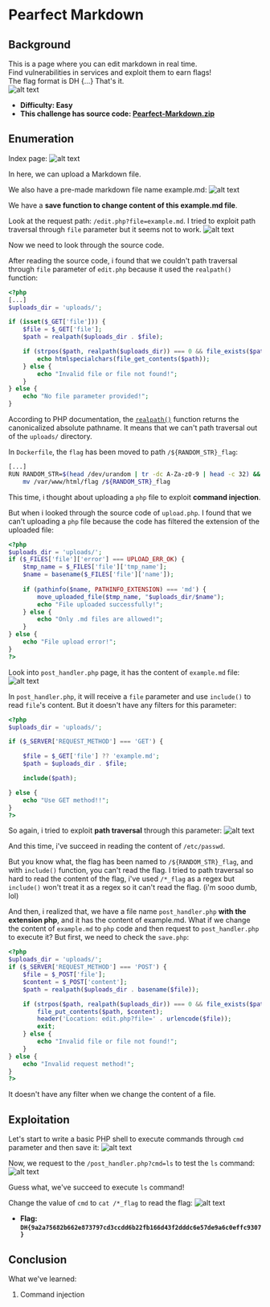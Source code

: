 # Pearfect Markdown

## Background

This is a page where you can edit markdown in real time.<br>
Find vulnerabilities in services and exploit them to earn flags!<br>
The flag format is DH {...} That's it.<br>
![alt text](https://github.com/vodanh1903/CTF-Writeups/blob/main/Dreamhack-CTF-Season-7-Round-3/images/image.png)

- **Difficulty: Easy**
- **This challenge has source code: [Pearfect-Markdown.zip](https://github.com/vodanh1903/CTF-Writeups/blob/main/Dreamhack-CTF-Season-7-Round-3/Web/Pearfect-Markdown/Pearfect-Markdown.zip)**

## Enumeration

Index page:
![alt text](https://github.com/vodanh1903/CTF-Writeups/blob/main/Dreamhack-CTF-Season-7-Round-3/images/image%201.png)

In here, we can upload a Markdown file.

We also have a pre-made markdown file name example.md:
![alt text](https://github.com/vodanh1903/CTF-Writeups/blob/main/Dreamhack-CTF-Season-7-Round-3/images/image%202.png)

We have a **save function to change content of this example.md file**.

Look at the request path: `/edit.php?file=example.md`. I tried to exploit path traversal through `file` parameter but it seems not to work.
![alt text](https://github.com/vodanh1903/CTF-Writeups/blob/main/Dreamhack-CTF-Season-7-Round-3/images/image%203.png)

Now we need to look through the source code.

After reading the source code, i found that we couldn't path traversal through `file` parameter of `edit.php` because it used the `realpath()` function:

```php
<?php
[...]
$uploads_dir = 'uploads/';

if (isset($_GET['file'])) {
    $file = $_GET['file'];
    $path = realpath($uploads_dir . $file);

    if (strpos($path, realpath($uploads_dir)) === 0 && file_exists($path)) {
        echo htmlspecialchars(file_get_contents($path));
    } else {
        echo "Invalid file or file not found!";
    }
} else {
    echo "No file parameter provided!";
}
```

According to PHP documentation, the [`realpath()`](https://www.php.net/manual/en/function.realpath.php) function returns the canonicalized absolute pathname. It means that we can't path traversal out of the `uploads/` directory.

In `Dockerfile`, the `flag` has been moved to path `/${RANDOM_STR}_flag`:

```bash
[...]
RUN RANDOM_STR=$(head /dev/urandom | tr -dc A-Za-z0-9 | head -c 32) && \
    mv /var/www/html/flag /${RANDOM_STR}_flag
```

This time, i thought about uploading a `php` file to exploit **command injection**.

But when i looked through the source code of `upload.php`. I found that we can't uploading a `php` file because the code has filtered the extension of the uploaded file:

```php
<?php
$uploads_dir = 'uploads/';
if ($_FILES['file']['error'] === UPLOAD_ERR_OK) {
    $tmp_name = $_FILES['file']['tmp_name'];
    $name = basename($_FILES['file']['name']);
    
    if (pathinfo($name, PATHINFO_EXTENSION) === 'md') {
        move_uploaded_file($tmp_name, "$uploads_dir/$name");
        echo "File uploaded successfully!";
    } else {
        echo "Only .md files are allowed!";
    }
} else {
    echo "File upload error!";
}
?>
```

Look into `post_handler.php` page, it has the content of `example.md` file:
![alt text](https://github.com/vodanh1903/CTF-Writeups/blob/main/Dreamhack-CTF-Season-7-Round-3/images/image%204.png)

In `post_handler.php`, it will receive a `file` parameter and use `include()` to read `file`'s content. But it doesn't have any filters for this parameter:

```php
<?php
$uploads_dir = 'uploads/';

if ($_SERVER['REQUEST_METHOD'] === 'GET') {

    $file = $_GET['file'] ?? 'example.md';
    $path = $uploads_dir . $file; 

    include($path);

} else {
    echo "Use GET method!!";
}
?>
```

So again, i tried to exploit **path traversal** through this parameter:
![alt text](https://github.com/vodanh1903/CTF-Writeups/blob/main/Dreamhack-CTF-Season-7-Round-3/images/image%205.png)

And this time, i've succeed in reading the content of `/etc/passwd`.

But you know what, the flag has been named to `/${RANDOM_STR}_flag`, and with `include()` function, you can't read the flag. I tried to path traversal so hard to read the content of the flag, i've used `/*_flag` as a regex but `include()` won't treat it as a regex so it can't read the flag. (i'm sooo dumb, lol)

And then, i realized that, we have a file name `post_handler.php` **with the extension php**, and it has the content of example.md. What if we change the content of `example.md` to `php` code and then request to `post_handler.php` to execute it? But first, we need to check the `save.php`:

```php
<?php
$uploads_dir = 'uploads/';
if ($_SERVER['REQUEST_METHOD'] === 'POST') {
    $file = $_POST['file'];
    $content = $_POST['content'];
    $path = realpath($uploads_dir . basename($file));

    if (strpos($path, realpath($uploads_dir)) === 0 && file_exists($path)) {
        file_put_contents($path, $content);
        header('Location: edit.php?file=' . urlencode($file));
        exit;
    } else {
        echo "Invalid file or file not found!";
    }
} else {
    echo "Invalid request method!";
}
?>
```

It doesn't have any filter when we change the content of a file.

## Exploitation

Let's start to write a basic PHP shell to execute commands through `cmd` parameter and then save it:
![alt text](https://github.com/vodanh1903/CTF-Writeups/blob/main/Dreamhack-CTF-Season-7-Round-3/images/image%206.png)

Now, we request to the `/post_handler.php?cmd=ls` to test the `ls` command:
![alt text](https://github.com/vodanh1903/CTF-Writeups/blob/main/Dreamhack-CTF-Season-7-Round-3/images/image%207.png)

Guess what, we've succeed to execute `ls` command!

Change the value of `cmd` to `cat /*_flag` to read the flag:
![alt text](https://github.com/vodanh1903/CTF-Writeups/blob/main/Dreamhack-CTF-Season-7-Round-3/images/image%208.png)

- **Flag: `DH{9a2a75682b662e873797cd3ccdd6b22fb166d43f2dddc6e57de9a6c0effc9307}`**

## Conclusion

What we've learned:

1. Command injection